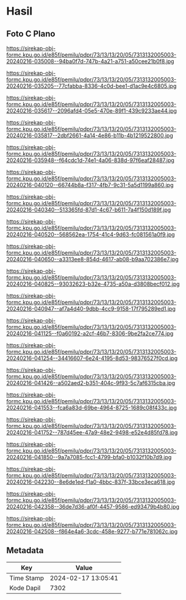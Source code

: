 # Hasil

## Foto C Plano

https://sirekap-obj-formc.kpu.go.id/e85f/pemilu/pdpr/73/13/13/20/05/7313132005003-20240216-035008--94ba0f7d-747b-4a21-a751-a50cee21b0f8.jpg

https://sirekap-obj-formc.kpu.go.id/e85f/pemilu/pdpr/73/13/13/20/05/7313132005003-20240216-035205--77cfabba-8336-4c0d-bee1-d1ac9e4c6805.jpg

https://sirekap-obj-formc.kpu.go.id/e85f/pemilu/pdpr/73/13/13/20/05/7313132005003-20240216-035617--2096afd4-05e5-470e-89f1-439c9233ae44.jpg

https://sirekap-obj-formc.kpu.go.id/e85f/pemilu/pdpr/73/13/13/20/05/7313132005003-20240216-035817--2dbf2661-4a14-4e86-b11b-4b1219522800.jpg

https://sirekap-obj-formc.kpu.go.id/e85f/pemilu/pdpr/73/13/13/20/05/7313132005003-20240216-035948--f64cdc1d-74e1-4a06-838d-97f6eaf28487.jpg

https://sirekap-obj-formc.kpu.go.id/e85f/pemilu/pdpr/73/13/13/20/05/7313132005003-20240216-040120--66744b8a-f317-4fb7-9c31-5a5d1199a860.jpg

https://sirekap-obj-formc.kpu.go.id/e85f/pemilu/pdpr/73/13/13/20/05/7313132005003-20240216-040340--513365fd-87d1-4c67-b611-7a4f150d189f.jpg

https://sirekap-obj-formc.kpu.go.id/e85f/pemilu/pdpr/73/13/13/20/05/7313132005003-20240216-040520--568562ea-1754-41c4-9d63-fc081561a0f9.jpg

https://sirekap-obj-formc.kpu.go.id/e85f/pemilu/pdpr/73/13/13/20/05/7313132005003-20240216-040650--a3313ee8-854d-4617-ab08-b9aa702386e7.jpg

https://sirekap-obj-formc.kpu.go.id/e85f/pemilu/pdpr/73/13/13/20/05/7313132005003-20240216-040825--93032623-b32e-4735-a50a-d3808becf012.jpg

https://sirekap-obj-formc.kpu.go.id/e85f/pemilu/pdpr/73/13/13/20/05/7313132005003-20240216-040947--af7a4d40-9dbb-4cc9-9158-17f795289ed1.jpg

https://sirekap-obj-formc.kpu.go.id/e85f/pemilu/pdpr/73/13/13/20/05/7313132005003-20240216-041125--f0a60192-a2cf-46b7-8306-9be2fa2ce774.jpg

https://sirekap-obj-formc.kpu.go.id/e85f/pemilu/pdpr/73/13/13/20/05/7313132005003-20240216-041254--34416607-6e24-4195-8d53-98376527f0cd.jpg

https://sirekap-obj-formc.kpu.go.id/e85f/pemilu/pdpr/73/13/13/20/05/7313132005003-20240216-041426--a502aed2-b351-404c-9f93-5c7af6315cba.jpg

https://sirekap-obj-formc.kpu.go.id/e85f/pemilu/pdpr/73/13/13/20/05/7313132005003-20240216-041553--fca6a83d-69be-4964-8725-1689c08f433c.jpg

https://sirekap-obj-formc.kpu.go.id/e85f/pemilu/pdpr/73/13/13/20/05/7313132005003-20240216-041752--787d45ee-47a9-48e2-9498-e52e4d85fd78.jpg

https://sirekap-obj-formc.kpu.go.id/e85f/pemilu/pdpr/73/13/13/20/05/7313132005003-20240216-041850--9a7a7085-fcc1-4799-bfa0-b1032f10b7d9.jpg

https://sirekap-obj-formc.kpu.go.id/e85f/pemilu/pdpr/73/13/13/20/05/7313132005003-20240216-042230--8e6de1ed-f1a0-4bbc-837f-33bce3eca618.jpg

https://sirekap-obj-formc.kpu.go.id/e85f/pemilu/pdpr/73/13/13/20/05/7313132005003-20240216-042358--36de7d36-af0f-4457-9586-ed93479b4b80.jpg

https://sirekap-obj-formc.kpu.go.id/e85f/pemilu/pdpr/73/13/13/20/05/7313132005003-20240216-042508--f864e4a6-3cdc-458e-9277-b771e781062c.jpg


## Metadata

| Key        | Value               |
| ---------- | ------------------- |
| Time Stamp | 2024-02-17 13:05:41 |
| Kode Dapil | 7302                |



